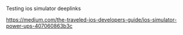 Testing ios simulator deeplinks

https://medium.com/the-traveled-ios-developers-guide/ios-simulator-power-ups-407060863b3c
